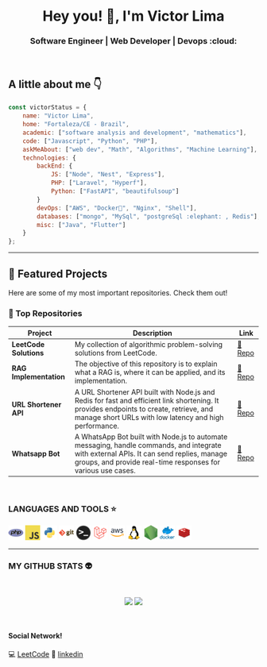 <h1 align="center">Hey you! 👋, I'm Victor Lima </h1> 
<h3 align="center">Software Engineer | Web Developer | Devops :cloud: </h3>
<br>

## A little about me :point_down:
```javascript
const victorStatus = {
    name: "Victor Lima",
    home: "Fortaleza/CE - Brazil",
    academic: ["software analysis and development", "mathematics"],
    code: ["Javascript", "Python", "PHP"],
    askMeAbout: ["web dev", "Math", "Algorithms", "Machine Learning"],
    technologies: {
        backEnd: {
            JS: ["Node", "Nest", "Express"],
            PHP: ["Laravel", "Hyperf"],
            Python: ["FastAPI", "beautifulsoup"] 
        }
        devOps: ["AWS", "Docker🐳", "Nginx", "Shell"],
        databases: ["mongo", "MySql", "postgreSql :elephant: , Redis"],
        misc: ["Java", "Flutter"]
    }
};
```
----
## 🌟 Featured Projects

Here are some of my most important repositories. Check them out!  

### 🚀 Top Repositories  
| Project | Description | Link |
|---------|------------|------|
| **LeetCode Solutions** | My collection of algorithmic problem-solving solutions from LeetCode. | [🔗 Repo](https://github.com/VictorLMgit/leetcode) |
| **RAG Implementation** | The objective of this repository is to explain what a RAG is, where it can be applied, and its implementation. | [🔗 Repo](https://github.com/VictorLMgit/R.A.G.) |
| **URL Shortener API** | A URL Shortener API built with Node.js and Redis for fast and efficient link shortening. It provides endpoints to create, retrieve, and manage short URLs with low latency and high performance. | [🔗 Repo](https://github.com/VictorLMgit/urlShortner) |
| **Whatsapp Bot** | A WhatsApp Bot built with Node.js to automate messaging, handle commands, and integrate with external APIs. It can send replies, manage groups, and provide real-time responses for various use cases. | [🔗 Repo](https://github.com/VictorLMgit/whatsapp-bot) |


<br>

### **LANGUAGES AND TOOLS** :star:
<code><img height="30" src="https://raw.githubusercontent.com/github/explore/80688e429a7d4ef2fca1e82350fe8e3517d3494d/topics/php/php.png"></code>
<code><img height="30" src="https://raw.githubusercontent.com/github/explore/80688e429a7d4ef2fca1e82350fe8e3517d3494d/topics/javascript/javascript.png"></code>
<code><img height="30" src="https://raw.githubusercontent.com/github/explore/80688e429a7d4ef2fca1e82350fe8e3517d3494d/topics/python/python.png"></code>
<code><img height="30" src="https://raw.githubusercontent.com/github/explore/80688e429a7d4ef2fca1e82350fe8e3517d3494d/topics/git/git.png"></code>
<code><img height="30" src="https://raw.githubusercontent.com/github/explore/80688e429a7d4ef2fca1e82350fe8e3517d3494d/topics/terminal/terminal.png"></code>
<code><img height="30" src="https://raw.githubusercontent.com/github/explore/80688e429a7d4ef2fca1e82350fe8e3517d3494d/topics/laravel/laravel.png"></code>
<code><img height="30" src="https://raw.githubusercontent.com/github/explore/80688e429a7d4ef2fca1e82350fe8e3517d3494d/topics/aws/aws.png"></code>
<code><img height="30" src="https://raw.githubusercontent.com/github/explore/80688e429a7d4ef2fca1e82350fe8e3517d3494d/topics/linux/linux.png"></code>
<code><img height="30" src="https://raw.githubusercontent.com/github/explore/80688e429a7d4ef2fca1e82350fe8e3517d3494d/topics/nodejs/nodejs.png"></code>
<code><img height="30" src="https://raw.githubusercontent.com/github/explore/80688e429a7d4ef2fca1e82350fe8e3517d3494d/topics/docker/docker.png"></code>
<code><img height="30" src="https://raw.githubusercontent.com/github/explore/80688e429a7d4ef2fca1e82350fe8e3517d3494d/topics/redis/redis.png"></code>
<br>

---

### **MY GITHUB STATS** :alien:

<br>
<p align = "center">
  <img src = "https://github-readme-stats.vercel.app/api?username=VictorLMgit&theme=holi&line_height=40">
  <img src = "https://github-readme-stats.vercel.app/api/top-langs/?username=VictorLMgit&theme=holi">
</p>

[linkedin]: https://www.linkedin.com/in/victor-limath/
[LeetCode]: https://leetcode.com/u/victorlimacar/
<br>

#### Social Network!

💻 [LeetCode][LeetCode]   🔗 [linkedin][linkedin]
